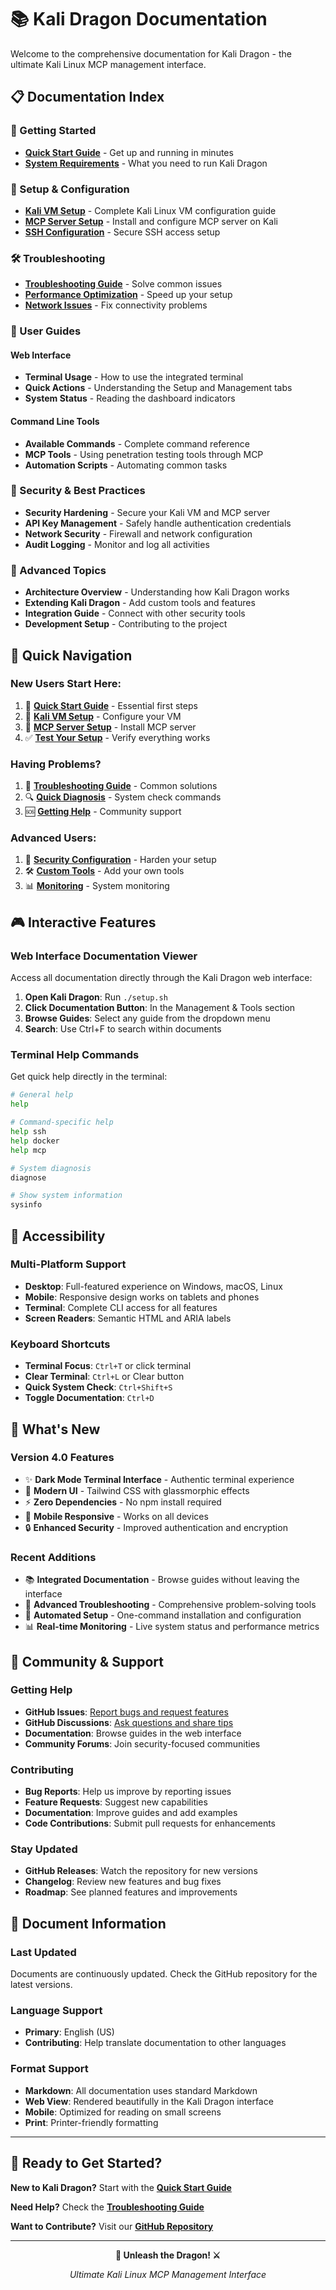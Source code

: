# 📚 Kali Dragon Documentation

Welcome to the comprehensive documentation for Kali Dragon - the ultimate Kali Linux MCP management interface.

## 📋 Documentation Index

### 🚀 Getting Started
- **[Quick Start Guide](QUICK_START.md)** - Get up and running in minutes
- **[System Requirements](../README.md#system-requirements)** - What you need to run Kali Dragon

### 🔧 Setup & Configuration  
- **[Kali VM Setup](KALI_VM_SETUP.md)** - Complete Kali Linux VM configuration guide
- **[MCP Server Setup](MCP_SERVER_SETUP.md)** - Install and configure MCP server on Kali
- **[SSH Configuration](KALI_VM_SETUP.md#ssh-configuration)** - Secure SSH access setup

### 🛠️ Troubleshooting
- **[Troubleshooting Guide](TROUBLESHOOTING.md)** - Solve common issues
- **[Performance Optimization](TROUBLESHOOTING.md#performance-issues)** - Speed up your setup
- **[Network Issues](TROUBLESHOOTING.md#network-issues)** - Fix connectivity problems

### 📖 User Guides

#### Web Interface
- **Terminal Usage** - How to use the integrated terminal
- **Quick Actions** - Understanding the Setup and Management tabs  
- **System Status** - Reading the dashboard indicators

#### Command Line Tools
- **Available Commands** - Complete command reference
- **MCP Tools** - Using penetration testing tools through MCP
- **Automation Scripts** - Automating common tasks

### 🔐 Security & Best Practices
- **Security Hardening** - Secure your Kali VM and MCP server
- **API Key Management** - Safely handle authentication credentials
- **Network Security** - Firewall and network configuration
- **Audit Logging** - Monitor and log all activities

### 🧩 Advanced Topics
- **Architecture Overview** - Understanding how Kali Dragon works
- **Extending Kali Dragon** - Add custom tools and features
- **Integration Guide** - Connect with other security tools
- **Development Setup** - Contributing to the project

## 🎯 Quick Navigation

### New Users Start Here:
1. 📖 [**Quick Start Guide**](QUICK_START.md) - Essential first steps
2. 🐧 [**Kali VM Setup**](KALI_VM_SETUP.md) - Configure your VM
3. 🚀 [**MCP Server Setup**](MCP_SERVER_SETUP.md) - Install MCP server
4. ✅ [**Test Your Setup**](QUICK_START.md#testing-connection-from-kali-dragon) - Verify everything works

### Having Problems?
1. 🔧 [**Troubleshooting Guide**](TROUBLESHOOTING.md) - Common solutions
2. 🔍 [**Quick Diagnosis**](TROUBLESHOOTING.md#quick-diagnosis) - System check commands
3. 🆘 [**Getting Help**](TROUBLESHOOTING.md#getting-additional-help) - Community support

### Advanced Users:
1. 🔐 [**Security Configuration**](MCP_SERVER_SETUP.md#security-configuration) - Harden your setup
2. 🛠️ [**Custom Tools**](MCP_SERVER_SETUP.md#available-mcp-tools) - Add your own tools
3. 📊 [**Monitoring**](MCP_SERVER_SETUP.md#monitoring-and-logging) - System monitoring

## 🎮 Interactive Features

### Web Interface Documentation Viewer
Access all documentation directly through the Kali Dragon web interface:

1. **Open Kali Dragon**: Run `./setup.sh`
2. **Click Documentation Button**: In the Management & Tools section
3. **Browse Guides**: Select any guide from the dropdown menu
4. **Search**: Use Ctrl+F to search within documents

### Terminal Help Commands
Get quick help directly in the terminal:

```bash
# General help
help

# Command-specific help  
help ssh
help docker
help mcp

# System diagnosis
diagnose

# Show system information
sysinfo
```

## 📱 Accessibility

### Multi-Platform Support
- **Desktop**: Full-featured experience on Windows, macOS, Linux
- **Mobile**: Responsive design works on tablets and phones
- **Terminal**: Complete CLI access for all features
- **Screen Readers**: Semantic HTML and ARIA labels

### Keyboard Shortcuts
- **Terminal Focus**: `Ctrl+T` or click terminal
- **Clear Terminal**: `Ctrl+L` or Clear button
- **Quick System Check**: `Ctrl+Shift+S`
- **Toggle Documentation**: `Ctrl+D`

## 🌟 What's New

### Version 4.0 Features
- ✨ **Dark Mode Terminal Interface** - Authentic terminal experience
- 🎨 **Modern UI** - Tailwind CSS with glassmorphic effects  
- ⚡ **Zero Dependencies** - No npm install required
- 📱 **Mobile Responsive** - Works on all devices
- 🔒 **Enhanced Security** - Improved authentication and encryption

### Recent Additions
- 📚 **Integrated Documentation** - Browse guides without leaving the interface
- 🔧 **Advanced Troubleshooting** - Comprehensive problem-solving tools
- 🚀 **Automated Setup** - One-command installation and configuration
- 📊 **Real-time Monitoring** - Live system status and performance metrics

## 🤝 Community & Support

### Getting Help
- **GitHub Issues**: [Report bugs and request features](https://github.com/HeyChristian/kali-dragon/issues)
- **GitHub Discussions**: [Ask questions and share tips](https://github.com/HeyChristian/kali-dragon/discussions)
- **Documentation**: Browse guides in the web interface
- **Community Forums**: Join security-focused communities

### Contributing
- **Bug Reports**: Help us improve by reporting issues
- **Feature Requests**: Suggest new capabilities
- **Documentation**: Improve guides and add examples
- **Code Contributions**: Submit pull requests for enhancements

### Stay Updated
- **GitHub Releases**: Watch the repository for new versions
- **Changelog**: Review new features and bug fixes
- **Roadmap**: See planned features and improvements

## 📄 Document Information

### Last Updated
Documents are continuously updated. Check the GitHub repository for the latest versions.

### Language Support
- **Primary**: English (US)
- **Contributing**: Help translate documentation to other languages

### Format Support
- **Markdown**: All documentation uses standard Markdown
- **Web View**: Rendered beautifully in the Kali Dragon interface
- **Mobile**: Optimized for reading on small screens
- **Print**: Printer-friendly formatting

---

## 🚀 Ready to Get Started?

**New to Kali Dragon?** Start with the [**Quick Start Guide**](QUICK_START.md)

**Need Help?** Check the [**Troubleshooting Guide**](TROUBLESHOOTING.md)

**Want to Contribute?** Visit our [**GitHub Repository**](https://github.com/HeyChristian/kali-dragon)

---

<div align="center">

**🐉 Unleash the Dragon! ⚔️**

*Ultimate Kali Linux MCP Management Interface*

</div>